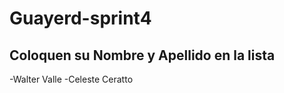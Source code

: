 # Guayerd-sprint4


Coloquen su Nombre y Apellido en la lista
------------------------------------------------


-Walter Valle
-Celeste Ceratto


